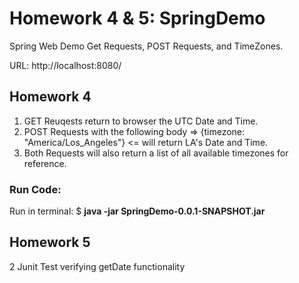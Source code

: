 # Homework 4 & 5: SpringDemo
Spring Web Demo Get Requests, POST Requests, and TimeZones.

URL: http://localhost:8080/

## Homework 4

1. GET Reuqests return to browser the UTC Date and Time.
2. POST Requests with the following body =>  {timezone: "America/Los_Angeles"} <= will return LA's Date and Time.
3. Both Requests will also return a list of all available timezones for reference.


### Run Code:
Run in terminal: $ **java -jar SpringDemo-0.0.1-SNAPSHOT.jar**


## Homework 5

2 Junit Test verifying getDate functionality
